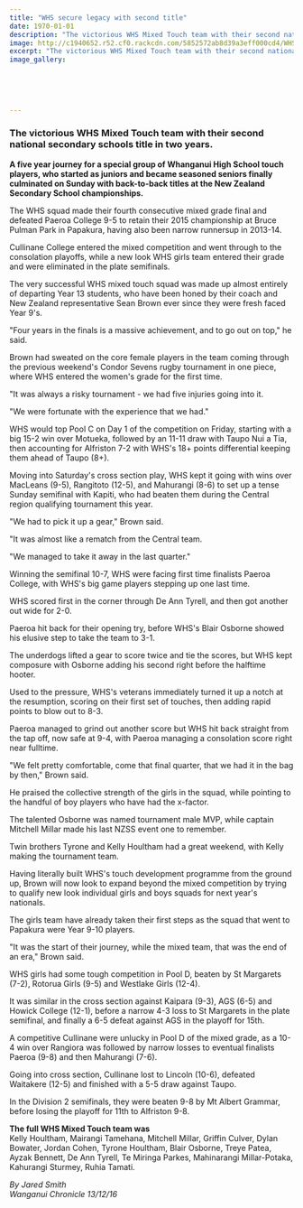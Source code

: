 ```yaml
---
title: "WHS secure legacy with second title"
date: 1970-01-01
description: "The victorious WHS Mixed Touch team with their second national secondary schools title in two years... Wanganui Chronicle article on 13/12/16..."
image: http://c1940652.r52.cf0.rackcdn.com/5852572ab8d39a3eff000cd4/WHS-mixed-touch-team-2nd-nat-title-in-AK-dec-2016.jpg
excerpt: "The victorious WHS Mixed Touch team with their second national secondary schools title in two years."
image_gallery:
    
    
    
    
    
---
```


<h3><strong>The victorious WHS Mixed Touch team with their second national secondary schools title in two years.</strong></h3>
<div id="articleBody" class="articleBody" data-next-link="/wanganui-chronicle/sport/news/article.cfm?c_id=1503424&amp;objectid=11765392" data-next-title="Auret damaged in Waihi" data-next-classification=" Sport">
<p><strong>A five year journey for a special group of Whanganui High School touch players, who started as juniors and became seasoned seniors finally culminated on Sunday with back-to-back titles at the New Zealand Secondary School championships.</strong></p>
<p>The WHS squad made their fourth consecutive mixed grade final and defeated Paeroa College 9-5 to retain their 2015 championship at Bruce Pulman Park in Papakura, having also been narrow runnersup in 2013-14.</p>
<p>Cullinane College entered the mixed competition and went through to the consolation playoffs, while a new look WHS girls team entered their grade and were eliminated in the plate semifinals.</p>
<p>The very successful WHS mixed touch squad was made up almost entirely of departing Year 13 students, who have been honed by their coach and New Zealand representative Sean Brown ever since they were fresh faced Year 9's.</p>
<p>"Four years in the finals is a massive achievement, and to go out on top," he said.</p>
<p>Brown had sweated on the core female players in the team coming through the previous weekend's Condor Sevens rugby tournament in one piece, where WHS entered the women's grade for the first time.</p>
<p>"It was always a risky tournament - we had five injuries going into it.</p>
<p>"We were fortunate with the experience that we had."&nbsp;</p>
<p>WHS would top Pool C on Day 1 of the competition on Friday, starting with a big 15-2 win over Motueka, followed by an 11-11 draw with Taupo Nui a Tia, then accounting for Alfriston 7-2 with WHS's 18+ points differential keeping them ahead of Taupo (8+).</p>
<p>Moving into Saturday's cross section play, WHS kept it going with wins over MacLeans (9-5), Rangitoto (12-5), and Mahurangi (8-6) to set up a tense Sunday semifinal with Kapiti, who had beaten them during the Central region qualifying tournament this year.</p>
<p>"We had to pick it up a gear," Brown said.</p>
<p>"It was almost like a rematch from the Central team.</p>
<p>"We managed to take it away in the last quarter."</p>
<p>Winning the semifinal 10-7, WHS were facing first time finalists Paeroa College, with WHS's big game players stepping up one last time.</p>
<p>WHS scored first in the corner through De Ann Tyrell, and then got another out wide for 2-0.</p>
<p>Paeroa hit back for their opening try, before WHS's Blair Osborne showed his elusive step to take the team to 3-1.</p>
<p>The underdogs lifted a gear to score twice and tie the scores, but WHS kept composure with Osborne adding his second right before the halftime hooter.</p>
<p>Used to the pressure, WHS's veterans immediately turned it up a notch at the resumption, scoring on their first set of touches, then adding rapid points to blow out to 8-3.</p>
<p>Paeroa managed to grind out another score but WHS hit back straight from the tap off, now safe at 9-4, with Paeroa managing a consolation score right near fulltime.</p>
<p>"We felt pretty comfortable, come that final quarter, that we had it in the bag by then," Brown said.</p>
<p>He praised the collective strength of the girls in the squad, while pointing to the handful of boy players who have had the x-factor.</p>
<p>The talented Osborne was named tournament male MVP, while captain Mitchell Millar made his last NZSS event one to remember.</p>
<p>Twin brothers Tyrone and Kelly Houltham had a great weekend, with Kelly making the tournament team.</p>
<p>Having literally built WHS's touch development programme from the ground up, Brown will now look to expand beyond the mixed competition by trying to qualify new look individual girls and boys squads for next year's nationals.</p>
<p>The girls team have already taken their first steps as the squad that went to Papakura were Year 9-10 players.</p>
<p>"It was the start of their journey, while the mixed team, that was the end of an era," Brown said.</p>
<p>WHS girls had some tough competition in Pool D, beaten by St Margarets (7-2), Rotorua Girls (9-5) and Westlake Girls (12-4).</p>
<p>It was similar in the cross section against Kaipara (9-3), AGS (6-5) and Howick College (12-1), before a narrow 4-3 loss to St Margarets in the plate semifinal, and finally a 6-5 defeat against AGS in the playoff for 15th.</p>
<p>A competitive Cullinane were unlucky in Pool D of the mixed grade, as a 10-4 win over Rangiora was followed by narrow losses to eventual finalists Paeroa (9-8) and then Mahurangi (7-6).</p>
<p>Going into cross section, Cullinane lost to Lincoln (10-6), defeated Waitakere (12-5) and finished with a 5-5 draw against Taupo.</p>
<p>In the Division 2 semifinals, they were beaten 9-8 by Mt Albert Grammar, before losing the playoff for 11th to Alfriston 9-8.</p>
<p><strong>The full WHS Mixed Touch team was</strong><br />Kelly Houltham, Mairangi Tamehana, Mitchell Millar, Griffin Culver, Dylan Bowater, Jordan Cohen, Tyrone Houltham, Blair Osborne, Treye Patea, Ayzak Bennett, De Ann Tyrell, Te Miringa Parkes, Mahinarangi Millar-Potaka, Kahurangi Sturmey, Ruhia Tamati.</p>
</div>
<div class="detailsLarge articleEmailLink">
<p class="writtenBy"><em>By Jared Smith</em><br /><em>Wanganui Chronicle 13/12/16</em></p>
</div>

